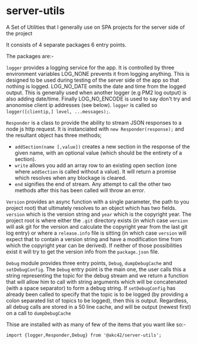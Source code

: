 # server-utils
A Set of Utilities that I generally use on SPA projects for the server side of the project

It consists of 4 separate packages 6 entry points.

The packages are:-

`logger` provides a logging service for the app.  It is controlled by three environment variables LOG_NONE prevents it from logging anything.
This is designed to be used during testing of the server side of the app so that nothing is logged.  LOG_NO_DATE omits the date and time from
the logged output.  This is generally used when another logger (e.g PM2 log output) is also adding date/time.  Finally LOG_NO_ENCODE is used
to say don't try and anonomise client ip addresses (see below).  `logger` is called so `logger([clientip,] level, ...messages);`.  

`Responder` is a class to provide the ability to stream JSON responses to a node js http request. It is instanciated
with `new Responder(response);` and the resultant object has three methods;

- `addSection(name [,value])` creates a new section in the response of the given name, with an optional value (which should
   be the entirety of a section).
- `write` allows you add an array row to an existing open section (one where `addSection` is called without a value). It will return a 
  promise which resolves when any blockage is cleared.
- `end` signifies the end of stream.  Any attempt to call the other two methods after this has been called will throw an error.

`Version` provides an async function with a single parameter, the path to you
project root) that ultimately resolves to an object which has two
fields.  `version` which is the version string and `year` which is the copyright
year.  The project root is where either the `.git` directory exists (in which case
`version` will ask git for the version and calculate the copyright year from the
last git log entry) or where a `release.info` file is sitting (in which case
`version` will expect that to contain a version string and have a modification
time from which the copyright year can be derived).  If neither of those
possibilities exist it will try to get the version info from the `package.json` file.

`Debug` module provides three entry points, `Debug`, `dumpDebugCache` and
`setDebugConfig`. The `Debug` entry point is the main one, the user calls this a
string representing the topic for the debug stream and we return a function that
will allow him to call with string arguments which will be concatenated (with a
space separator) to form a debug string.  If `setDebugConfig` has already been
called to specify that the topic is to be logged (by providing a colon
separated list of topics to be logged), then this is output. Regardless, all
debug calls are stored in a 50 line cache, and will be output (newest first) on a call
to `dumpDebugCache`


Thise are installed with as many of few of the items that you want like so:-
```
import {logger,Responder,Debug} from '@akc42/server-utils';
```
